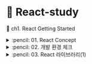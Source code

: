 # :sunflower: React-study
:open_file_folder: ch1. React Getting Started

<details>
<summary> :pencil: 01. React Concept  </summary>
<div markdown="1">

## 01. React Concept 
### :pushpin: React 란 무엇일까?
> React 는 사용자 인터페이스(User Interface)를 만들기 위한 Javascript 라이브러리이다. <br>
> React 를 이해하기 위해 DOM(Document Object Model)을 알아야한다. <br>
> DOM 은 자바스크립트에서 HTML에 접근할 수 있도록 요소들을 객체화하여 사용할 수 있도록 한다.<br>
> DOM은 HTML이나 XML 문서의 interface 이다.
### :pushpin: Virtual DOM
가상 DOM은 DOM이 생성되기 전, 이전 상태 값과 수정사항을 비교하여 달라진 부분만 DOM 에게 한번에 전달하여 한번만 렌더링을 진행한다.
### :pushpin: Why virtual DOM?
- DOM 을 직접 제어하는 경우
    - 바뀐 부분만 정확히 바꿔야 한다.
- DOM을 직접 제어하지 않는 경우
    - 가상의 돔 트리를 사용해서,
    - 이전 상태를 비교하여, 
    - 바뀐 부분을 찾아내서 자동으로 바꾼다.
### :pushpin: 컴포넌트
- React는 UI를 여러 컴포넌트로 만들어 사용하므로 재사용성이 높다.
- 프로젝트가 복잡해지더라도 코드 유지보수 및 관리에 용이하다.
</div>
</details>

<details>
<summary> :pencil: 02. 개발 환경 체크  </summary>
<div markdown="1">

## 필요한 개발환경
- Node.js
    - installer
    - nvm
- Browser (Chrome)
- Git
- VSCode
</div>
</details>

<details>
<summary> :pencil: 03. React 라이브러리(1)  </summary>
<div markdown="1">

## 리액트가 하는 일
리액트의 핵심 모듈 2개로 리액트가 하는 일 알아보기
### :one: 리액트 컴포넌트 => HTMLElement 연결하기
"만들어진 리액트 컴포넌트"를 실제 HTMLElement에 연결할 때 ReactDOM 라이브러리를 이용한다.
```js
import ReactDOM from 'react-dom';
```
### :two: 리액트 컴포넌트 만들기
```js
import React from 'react';
```
## 파일 생성 예제
### :one: 프로젝트 시작하기
```
$ npm init -y
$ npx serve
```
### :two: index.html 파일 생성
[CDN 링크](https://reactjs.org/docs/cdn-links.html)
위 사이트에 접속하여 링크를 body 부분에 추가해준다
- index.html
```html
<body>
    <script crossorigin src="https://unpkg.com/react@18/umd/react.development.js"></script>
    <script crossorigin src="https://unpkg.com/react-dom@18/umd/react-dom.development.js"></script>
</body>
```

</div>
</details>
